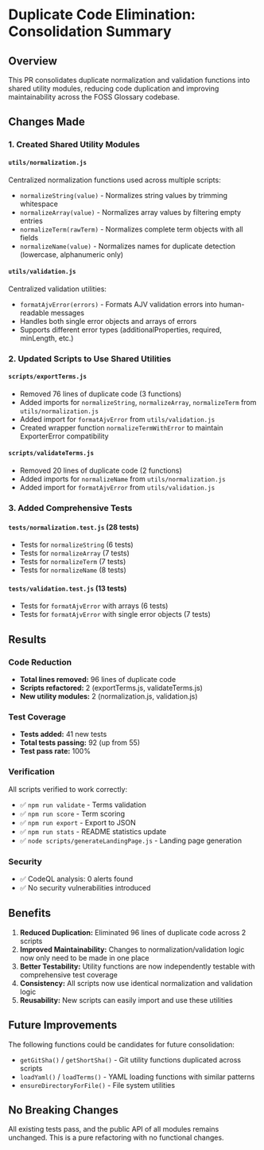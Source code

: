 # Duplicate Code Elimination: Consolidation Summary

## Overview
This PR consolidates duplicate normalization and validation functions into shared utility modules, reducing code duplication and improving maintainability across the FOSS Glossary codebase.

## Changes Made

### 1. Created Shared Utility Modules

#### `utils/normalization.js`
Centralized normalization functions used across multiple scripts:
- `normalizeString(value)` - Normalizes string values by trimming whitespace
- `normalizeArray(value)` - Normalizes array values by filtering empty entries
- `normalizeTerm(rawTerm)` - Normalizes complete term objects with all fields
- `normalizeName(value)` - Normalizes names for duplicate detection (lowercase, alphanumeric only)

#### `utils/validation.js`
Centralized validation utilities:
- `formatAjvError(errors)` - Formats AJV validation errors into human-readable messages
- Handles both single error objects and arrays of errors
- Supports different error types (additionalProperties, required, minLength, etc.)

### 2. Updated Scripts to Use Shared Utilities

#### `scripts/exportTerms.js`
- Removed 76 lines of duplicate code (3 functions)
- Added imports for `normalizeString`, `normalizeArray`, `normalizeTerm` from `utils/normalization.js`
- Added import for `formatAjvError` from `utils/validation.js`
- Created wrapper function `normalizeTermWithError` to maintain ExporterError compatibility

#### `scripts/validateTerms.js`
- Removed 20 lines of duplicate code (2 functions)
- Added imports for `normalizeName` from `utils/normalization.js`
- Added import for `formatAjvError` from `utils/validation.js`

### 3. Added Comprehensive Tests

#### `tests/normalization.test.js` (28 tests)
- Tests for `normalizeString` (6 tests)
- Tests for `normalizeArray` (7 tests)
- Tests for `normalizeTerm` (7 tests)
- Tests for `normalizeName` (8 tests)

#### `tests/validation.test.js` (13 tests)
- Tests for `formatAjvError` with arrays (6 tests)
- Tests for `formatAjvError` with single error objects (7 tests)

## Results

### Code Reduction
- **Total lines removed:** 96 lines of duplicate code
- **Scripts refactored:** 2 (exportTerms.js, validateTerms.js)
- **New utility modules:** 2 (normalization.js, validation.js)

### Test Coverage
- **Tests added:** 41 new tests
- **Total tests passing:** 92 (up from 55)
- **Test pass rate:** 100%

### Verification
All scripts verified to work correctly:
- ✅ `npm run validate` - Terms validation
- ✅ `npm run score` - Term scoring
- ✅ `npm run export` - Export to JSON
- ✅ `npm run stats` - README statistics update
- ✅ `node scripts/generateLandingPage.js` - Landing page generation

### Security
- ✅ CodeQL analysis: 0 alerts found
- ✅ No security vulnerabilities introduced

## Benefits

1. **Reduced Duplication:** Eliminated 96 lines of duplicate code across 2 scripts
2. **Improved Maintainability:** Changes to normalization/validation logic now only need to be made in one place
3. **Better Testability:** Utility functions are now independently testable with comprehensive test coverage
4. **Consistency:** All scripts now use identical normalization and validation logic
5. **Reusability:** New scripts can easily import and use these utilities

## Future Improvements

The following functions could be candidates for future consolidation:
- `getGitSha()` / `getShortSha()` - Git utility functions duplicated across scripts
- `loadYaml()` / `loadTerms()` - YAML loading functions with similar patterns
- `ensureDirectoryForFile()` - File system utilities

## No Breaking Changes

All existing tests pass, and the public API of all modules remains unchanged. This is a pure refactoring with no functional changes.
